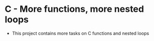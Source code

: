 # C - More functions, more nested loops

* This project contains more tasks on C functions and nested loops
